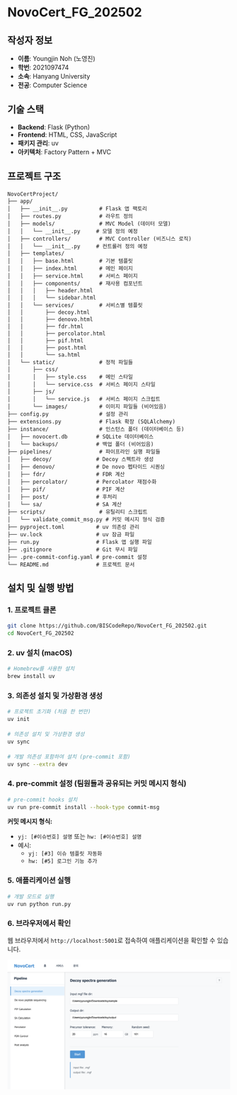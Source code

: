 # NovoCert_FG_202502

## 작성자 정보
- **이름**: Youngjin Noh (노영진)
- **학번**: 2021097474
- **소속**: Hanyang University
- **전공**: Computer Science

## 기술 스택
- **Backend**: Flask (Python)
- **Frontend**: HTML, CSS, JavaScript
- **패키지 관리**: uv
- **아키텍처**: Factory Pattern + MVC

## 프로젝트 구조
```
NovoCertProject/
├── app/
│   ├── __init__.py          # Flask 앱 팩토리
│   ├── routes.py            # 라우트 정의
│   ├── models/              # MVC Model (데이터 모델)
│   │   └── __init__.py     # 모델 정의 예정
│   ├── controllers/         # MVC Controller (비즈니스 로직)
│   │   └── __init__.py     # 컨트롤러 정의 예정
│   ├── templates/
│   │   ├── base.html        # 기본 템플릿
│   │   ├── index.html       # 메인 페이지
│   │   ├── service.html     # 서비스 페이지
│   │   ├── components/      # 재사용 컴포넌트
│   │   │   ├── header.html
│   │   │   └── sidebar.html
│   │   └── services/        # 서비스별 템플릿
│   │       ├── decoy.html
│   │       ├── denovo.html
│   │       ├── fdr.html
│   │       ├── percolator.html
│   │       ├── pif.html
│   │       ├── post.html
│   │       └── sa.html
│   └── static/              # 정적 파일들
│       ├── css/
│       │   ├── style.css    # 메인 스타일
│       │   └── service.css  # 서비스 페이지 스타일
│       ├── js/
│       │   └── service.js   # 서비스 페이지 스크립트
│       └── images/          # 이미지 파일들 (비어있음)
├── config.py                # 설정 관리
├── extensions.py            # Flask 확장 (SQLAlchemy)
├── instance/                # 인스턴스 폴더 (데이터베이스 등)
│   ├── novocert.db         # SQLite 데이터베이스
│   └── backups/            # 백업 폴더 (비어있음)
├── pipelines/               # 파이프라인 실행 파일들
│   ├── decoy/              # Decoy 스펙트라 생성
│   ├── denovo/             # De novo 펩타이드 시퀀싱
│   ├── fdr/                # FDR 계산
│   ├── percolator/         # Percolator 재점수화
│   ├── pif/                # PIF 계산
│   ├── post/               # 후처리
│   └── sa/                 # SA 계산
├── scripts/                 # 유틸리티 스크립트
│   └── validate_commit_msg.py # 커밋 메시지 형식 검증
├── pyproject.toml          # uv 의존성 관리
├── uv.lock                 # uv 잠금 파일
├── run.py                  # Flask 앱 실행 파일
├── .gitignore              # Git 무시 파일
├── .pre-commit-config.yaml # pre-commit 설정
└── README.md               # 프로젝트 문서
```

## 설치 및 실행 방법

### 1. 프로젝트 클론
```bash
git clone https://github.com/BISCodeRepo/NovoCert_FG_202502.git
cd NovoCert_FG_202502
```

### 2. uv 설치 (macOS)
```bash
# Homebrew를 사용한 설치
brew install uv
```

### 3. 의존성 설치 및 가상환경 생성
```bash
# 프로젝트 초기화 (처음 한 번만)
uv init

# 의존성 설치 및 가상환경 생성
uv sync

# 개발 의존성 포함하여 설치 (pre-commit 포함)
uv sync --extra dev
```

### 4. pre-commit 설정 (팀원들과 공유되는 커밋 메시지 형식)
```bash
# pre-commit hooks 설치
uv run pre-commit install --hook-type commit-msg
```

**커밋 메시지 형식:**
- `yj: [#이슈번호] 설명` 또는 `hw: [#이슈번호] 설명`
- 예시:
  - `yj: [#3] 이슈 템플릿 자동화`
  - `hw: [#5] 로그인 기능 추가`

### 5. 애플리케이션 실행
```bash
# 개발 모드로 실행
uv run python run.py
```

### 6. 브라우저에서 확인
웹 브라우저에서 `http://localhost:5001`로 접속하여 애플리케이션을 확인할 수 있습니다.

![서비스 화면](docs/images/services_image.png)